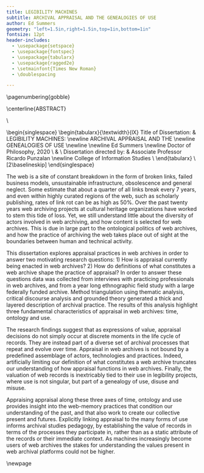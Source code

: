 ```yaml
---
title: LEGIBILITY MACHINES
subtitle: ARCHIVAL APPRAISAL AND THE GENEALOGIES OF USE
author: Ed Summers
geometry: "left=1.5in,right=1.5in,top=1in,bottom=1in"
fontsize: 12pt
header-includes:
  - \usepackage{setspace}
  - \usepackage{fontspec}
  - \usepackage{tabularx}
  - \usepackage{ragged2e}
  - \setmainfont{Times New Roman}
  - \doublespacing

---
```


\pagenumbering{gobble}

\centerline{ABSTRACT}

\\

\begin{singlespace}
\begin{tabularx}{\textwidth}{lX}
Title of Dissertation: & LEGIBILITY MACHINES: \newline
ARCHIVAL APPRAISAL AND THE \newline
GENEALOGIES OF USE \newline 
\newline
Ed Summers \newline
Doctor of Philosophy, 2020 \\
& \\
Dissertation directed by: & Associate Professor Ricardo Punzalan \newline
College of Information Studies \\
\end{tabularx}
\\[2\baselineskip]
\end{singlespace}

The web is a site of constant breakdown in the form of broken links, failed
business models, unsustainable infrastructure, obsolescence and general neglect.
Some estimate that about a quarter of all links break every 7 years, and even
within highly curated regions of the web, such as scholarly publishing, rates of
link rot can be as high as 50%. Over the past twenty years web archiving
projects at cultural heritage organizations have worked to stem this tide of
loss. Yet, we still understand little about the diversity of actors involved in
web archiving, and how content is selected for web archives. This is due in
large part to the ontological politics of web archives, and how the practice of
archiving the web takes place out of sight at the boundaries between human and
technical activity.

This dissertation explores appraisal practices in web archives in order to
answer two motivating research questions: 1) How is appraisal currently being
enacted in web archives? 2) How do definitions of what constitutes a web archive
shape the practice of appraisal? In order to answer these questions data was
collected from interviews with practicing professionals in web archives, and
from a year long ethnographic field study with a large federally funded archive.
Method triangulation using thematic analysis, critical discourse analysis and
grounded theory generated a thick and layered description of archival practice.
The results of this analysis highlight three fundamental characteristics of
appraisal in web archives: time, ontology and use.

The research findings suggest that as expressions of value, appraisal decisions
do not simply occur at discrete moments in the life cycle of records. They are
instead part of a diverse set of archival processes that repeat and evolve over
time. Appraisal in web archives is not bound by a predefined assemblage of
actors, technologies and practices. Indeed, artificially limiting our definition
of what constitutes a web archive truncates our understanding of how appraisal
functions in web archives. Finally, the valuation of web records is inextricably
tied to their use in legibility projects, where use is not singular, but part of
a genealogy of use, disuse and misuse. 

Appraising appraisal along these three axes of time, ontology and use provides
insight into the web-memory practices that condition our understanding of the
past, and that also work to create our collective present and futures.
Explicitly linking appraisal to the many forms of use informs archival studies
pedagogy, by establishing the value of records in terms of the processes they
participate in, rather than as a static attribute of the records or their
immediate context. As machines increasingly become users of web archives the
stakes for understanding the values present in web archival platforms could not
be higher.

\newpage
